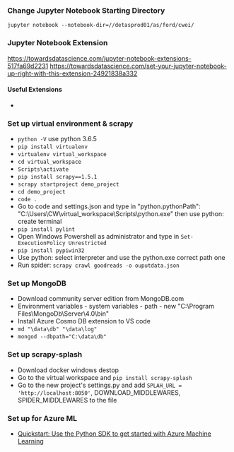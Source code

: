 ### Change Jupyter Notebook Starting Directory
`jupyter notebook --notebook-dir=//detasprod01/as/ford/cwei/`

### Jupyter Notebook Extension
https://towardsdatascience.com/jupyter-notebook-extensions-517fa69d2231
https://towardsdatascience.com/set-your-jupyter-notebook-up-right-with-this-extension-24921838a332
#### Useful Extensions
- 

### Set up virtual environment & scrapy
- `python -V` use python 3.6.5
- `pip install virtualenv`
- `virtualenv virtual_workspace`
- `cd virtual_workspace`
- `Scripts\activate`
- `pip install scrapy==1.5.1`
- `scrapy startproject demo_project`
- `cd demo_project`
- `code .`
- Go to code and settings.json and type in "python.pythonPath": "C:\\Users\\CW\\virtual_workspace\\Scripts\\python.exe" then use python: create terminal
- `pip install pylint`
- Open Windows Powershell as administrator and type in `Set-ExecutionPolicy Unrestricted`
- `pip install pypiwin32`
- Use python: select interpreter and use the python.exe correct path one
- Run spider: `scrapy crawl goodreads -o ouputdata.json`

### Set up MongoDB
- Download community server edition from MongoDB.com
- Environment variables - system variables - path - new "C:\Program Files\MongoDb\Server\4.0\bin"
- Install Azure Cosmo DB extension to VS code
- `md "\data\db" "\data\log"`
- `mongod --dbpath="C:\data\db"`

### Set up scrapy-splash
- Download docker windows destop
- Go to the virtual workspace and `pip install scrapy-splash`
- Go to the new project's settings.py and add `SPLAH_URL = 'http://localhost:8050'`, DOWNLOAD_MIDDLEWARES, SPIDER_MIDDLEWARES to the file

### Set up for Azure ML
- [Quickstart: Use the Python SDK to get started with Azure Machine Learning](https://docs.microsoft.com/en-us/azure/machine-learning/service/quickstart-create-workspace-with-python?toc=%2Fen-us%2Fpython%2Fapi%2Foverview%2Fazure%2Fml%2Ftoc.json%3Fview%3Dazure-ml-py&bc=%2Fen-us%2Fpython%2Fazureml_py_breadcrumb%2Ftoc.json%3Fview%3Dazure-ml-py&view=azure-ml-py)
